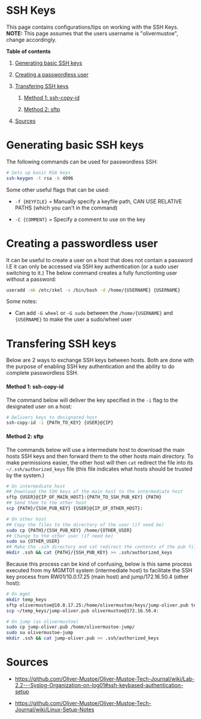 # SSH Keys

This page contains configurations/tips on working with the SSH Keys. **NOTE:** This page assumes that the users username is "olivermustoe", change accordingly.

**Table of contents**

1. [Generating basic SSH keys](#generating-basic-ssh-keys)

2. [Creating a passwordless user](#creating-a-passwordless-user)

3. [Transfering SSH keys](#transfering-ssh-keys)
   
   1. [Method 1: ssh-copy-id](#method-1-ssh-copy-id)
   
   2. [Method 2: sftp](#method-2-sftp)

4. [Sources](#sources)

# Generating basic SSH keys

The following commands can be used for passwordless SSH:

```bash
# Sets up basic RSA keys
ssh-keygen -t rsa -b 4096
```

Some other useful flags that can be used:

- `-f {KEYFILE}` = Manually specify a keyfile path, CAN USE RELATIVE PATHS (which you can't in the command)

- `-C {COMMENT}` = Specify a comment to use on the key

# Creating a passwordless user

It can be useful to create a user on a host that does not contain a password I.E it can only be accessed via SSH key authentication (or a sudo user switching to it.) The below command creates a fully functionting user without a password:

```bash
useradd -mk /etc/skel -s /bin/bash -d /home/{USERNAME} {USERNAME}
```

Some notes:

- Can add `-G wheel` or `-G sudo` between the `/home/{USERNAME}` and `{USERNAME}` to make the user a sudo/wheel user

# Transfering SSH keys

Below are 2 ways to exchange SSH keys between hosts. Both are done with the purpose of enabling SSH key authentication and the ability to do complete passwordless SSH.

#### Method 1: ssh-copy-id

The command below will deliver the key specified in the `-i` flag to the designated user on a host:

```bash
# Delivers keys to designated host
ssh-copy-id -i {PATH_TO_KEY} {USER}@{IP}
```

#### 

#### Method 2: sftp

The commands below will use a intermediate host to download the main hosts SSH keys and then forward them to the other hosts main directory. To make permissions easier, the other host will then `cat` redirect the file into its `~/.ssh/authorized_keys` file (this file indicates what hosts should be trusted by the system.)

```bash
# On intermediate host
## Download the SSH keys of the main host to the intermediate host
sftp {USER}@{IP_OF_MAIN_HOST}:{PATH_TO_SSH_PUB_KEY} {PATH}
## Send them to the other host
scp {PATH}/{SSH_PUB_KEY} {USER}@{IP_OF_OTHER_HOST}:

# On other host
## Copy the files to the directory of the user (if need be)
sudo cp {PATH}/{SSH_PUB_KEY} /home/{OTHER_USER}
## Change to the other user (if need be)
sudo su {OTHER_USER}
## Make the .ssh directory and cat redirect the contents of the pub file to the authorized keys file
mkdir .ssh && cat {PATH}/{SSH_PUB_KEY} >> .ssh/authorized_keys
```

Because this process can be kind of confusing, below is this same process executed from my MGMT01 system (intermediate host) to facilitate the SSH key process from RW01/10.0.17.25 (main host) and jump/172.16.50.4 (other host):

```bash
# On mgmt
mkdir temp_keys
sftp olivermustoe@10.0.17.25:/home/olivermustoe/keys/jump-oliver.pub temp_keys
scp ~/temp_keys/jump-oliver.pub olivermustoe@172.16.50.4:

# On jump (as olivermustoe)
sudo cp jump-oliver.pub /home/olivermustoe-jump/
sudo su olivermustoe-jump
mkdir .ssh && cat jump-oliver.pub >> .ssh/authorized_keys
```

# Sources

* https://github.com/Oliver-Mustoe/Oliver-Mustoe-Tech-Journal/wiki/Lab-2.2---Syslog-Organization-on-log01#ssh-keybased-authentication-setup

* https://github.com/Oliver-Mustoe/Oliver-Mustoe-Tech-Journal/wiki/Linux-Setup-Notes
